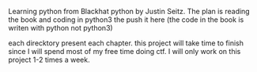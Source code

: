 Learning python from Blackhat python by Justin Seitz.
The plan is reading the book and coding in python3 the push it here (the code in the book is writen with python not python3)

each direcktory present each chapter. this project will take time to finish since I will spend most of my free time doing ctf. 
I will only work on this project 1-2 times a week.